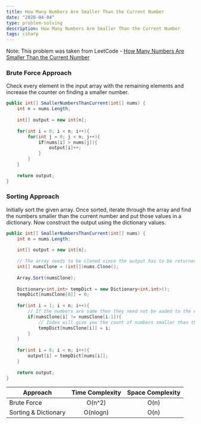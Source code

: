 ```yaml
---
title: How Many Numbers Are Smaller Than the Current Number
date: "2020-04-04"
type: problem-solving
description: How Many Numbers Are Smaller Than the Current Number
tags: csharp
---
```


Note: This problem was taken from LeetCode - [How Many Numbers Are Smaller Than the Current Number](https://leetcode.com/problems/how-many-numbers-are-smaller-than-the-current-number/)

### Brute Force Approach

Check every element in the input array with the remaining elements and increase the counter on finding a smaller number.

```csharp
public int[] SmallerNumbersThanCurrent(int[] nums) {
    int n = nums.Length;
    
    int[] output = new int[n];
    
    for(int i = 0; i < n; i++){
        for(int j = 0; j < n; j++){
            if(nums[i] > nums[j]){
                output[i]++;
            }
        }
    }
    
    return output;
}
```

### Sorting Approach

Initially sort the given array. Once sorted, iterate through the array and find the numbers smaller than the current number and put those values in a dictionary. Now construct the output using the dictionary values.

```csharp
public int[] SmallerNumbersThanCurrent(int[] nums) {
    int n = nums.Length;
    
    int[] output = new int[n];
    
    // The array needs to be cloned since the output has to be returned in the input array format
    int[] numsClone = (int[])nums.Clone();
    
    Array.Sort(numsClone);
    
    Dictionary<int,int> tempDict = new Dictionary<int,int>();
    tempDict[numsClone[0]] = 0;
    
    for(int i = 1; i < n; i++){
        // If the numbers are same then they need not be aaded to the dictionary
        if(numsClone[i] != numsClone[i-1]){ 
            // Index will give you the count of numbers smaller than the current number
            tempDict[numsClone[i]] = i;
        }
    }
    
    for(int i = 0; i < n; i++){
        output[i] = tempDict[nums[i]];
    }
    
    return output;
}
```

| Approach | Time Complexity | Space Complexity |
| ------------- |:-------------:| :-----:|
| Brute Force | O(n^2) | O(n) |
| Sorting & Dictionary | O(nlogn) | O(n) |
